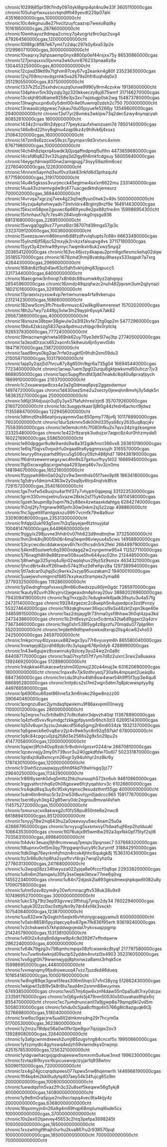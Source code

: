 chronic10299j85pr59t7mdy097dykl8gnp4pt4nu9e33f 3605110000cgas
chronic105uhqrfwxusscvtqndtflt49yevdt229p07ahl 43516600000cgas,10000000000cht
chronic10c4ekgnuu8e27hvcltzuyfcaazvp7wexu8qdky 10161950000cgas,28786000000cht
chronic10emhayxz9dmpa2cmcy7q4vcgrtz9rc0qz2svg4 479264560000cgas,120000000000cht
chronic10ll8fgc8fl87e67ymt7z2dqc297k0y6xa53p2e 3129960710000cgas,300000000000cht
chronic10vaqrxy3qhpsaemp0nyx8800p0ef44rsjxx75y 86530860000cgas
chronic127jxnqsxxs0ljxnma3wk0unr876233pnaa6z8a 1304453250000cgas,800000000000cht
chronic12cpxd39ktl9x7tgfvm97cey67vg2eankn4g80f 23523630000cgas
chronic12vj709mcrevdqznhk5va2679s0hfr8uqhdq0x3 351290550000cgas,83750000000cht
chronic1337k25z25sxhdvcxuzq0unxe9990y9rm4czvkw 19136000000cht
chronic134phkvr5m30yzqly3gz320kkseczy8yj675wmf 317146270000cgas 
chronic13cskjh90d6ame9258e3jx3xv7wjstugp0sk2wg 154873780000cgas
chronic13hwghucpn6u0y5dml00r4e0fuwmq0zdsh2c750 7000000000cht
chronic13rwasdcjdgywac7xjkau7du05jsyuefe5266jy 13549600000cgas 29400000000cht
chronic13sf7yr28vmks3wklpw73q2dec5zwy4nynqcyah 80852610000cgas 16000000000cht
chronic1434z2rrsx9ln2dypcz77peykzaufxhwnzuam7d 78501400000cgas 
chronic146x8rd22hvy8qjtnu4zqp9kz4z9h9vk6j4xsxz 21064320000cgas,160000000000cht
chronic147zm9s6zzcxw59xzc7jpympxn9d3rvtvrc4xmm 67671980000cgas,10000000000cht
chronic14ch4h8zlqxrq4swdk3j0jsqaffndpnql5uflhn 4473859680000cgas 
chronic14csfd6q823vr32lujqtq3d2lgy6h6mkfcdgsuy 56005640000cgas 
chronic14eygcfdmwpl00nw2amqpujg73nyy59az6m6cez 22760400000cgas,12263000000cht
chronic14nnxm5aynhd3suf0vz0ak83nkfd6d3pthzqufd 67715900000cgas,31917000000cht
chronic14u4k5gksss3vurjmcck45eglmw4sxlxn6622mu 2331400000cgas
chronic14ua43vznemvgdw9rj477uacgedktrdvjemeurz 7000020000cgas,36944000000cht
chronic14vrvqa7xgczsj7xex4g23q5wj9yun0twk2v49s 50000000000cht
chronic14yzxja4phxhwyadv73mlvldrx48rglmj9nzf9e 164914630000cgas 
chronic15kxcm58pxe2gxuwc6p66ltyeu9e2px88zfne4m 159986954300cht
chronic15rhnhavt7q7c7es4fr284lvq6rnkg0njsgu936 68131680000cgas,22695000000cht
chronic15wvgq0gg9vz77ymz6lzr38707td39mgs57jp3c 3323709120000cgas,1003600000000cht
chronic15xeezauwvm86lmsm6dl8fzdfvvlqhupts7c68n 66633490000cgas
chronic15ylnzt6jf58jsc52mxyjk2rvkzxfalsupvg4vs 37117180000cgas
chronic15yyt3y42mhw99ymyc7wqmlkxlr8uk2xwz5nyq2 203654120000cgas 
chronic163vc46jvzy4kapau2prm8gnflesmckehq02dqw 35185570000cgas 
chronic1678zmd3hmjl8vatdqu9hesyx533sqpdr7a7xrg 4264430000cgas,29690000000cht
chronic168dn8zt9q04lav63cl5dh5vkhjdng83jqpucc5 33173440000cgas,64000000000cht
chronic16aecgmw3nfmrqt7x8h6dc68sumwk6yz2qhqnpz 26545960000cgas
chronic16zmdz49qzqfwzc2nuh482jqvsm3um2qjtynazl 180210160000cgas,32919000000cht
chronic17praexlxzyxsw4vp7ertwmunwa4rfa9vkerupu 231214230000cgas,16866000000cht
chronic182ww5cmj3fh7hsv8vnnuvc42w8kgl6wmrerewt 15702020000cgas 
chronic18h2u7wy7z449pj3vlw3ln29ayplr6yuyk7ak62 295673860000cgas,400000000000cht
chronic18xnszw38tqwr38gwulw2a3l92kvfe72tg0qp2m 54772960000cgas 
chronic19du42skszg5837qxa4pdmuzvhlpgc9x0rptclq 926537830000cgas,777240000000cht
chronic19macnwngkhwta069nk62uy70ye3dtr5l7wj3tp 277405000000cgas 
chronic1a3ezd0rzucs652xacnfc5k8wuls6jn5ywvt5dn 18471670000cgas,13872000000cht
chronic1aad9mys0kg2qe7rrfe0zugkf0r9hdh2em59du3 215058710000cgas,103179000000cht
chronic1ajq0y2qzj5d7hrcu87y8g650ln9qjr6a735g04 166945440000cgas 77234000000cht
chronic1anwp7uem3pg02urqu6gktpwkvmd50uhczr7jv3 8688050000cgas
chronic1apc5upgffmdfd3jdd7mak4c8q40u8prxqfpych 186991000000cgas 210370000000cht
chronic1c2xxawwqw8cxs4e3a2g0dmaq6pvp2ggesdwmuv 14974720000cgas
chronic1d430sez5me2u2xecty0jewqhn8mvhj3y5dqk5n 583835270000cgas 250000000000cht
chronic1d6jjt3f4djuujc0uj0y3yx57fafuhhrexlzjn8 357079260000cgas 216072000000cht
chronic1dc3usgqvtkaar3j8t0g44zfedn6achcrl9jdwz 1135588470000cgas 1229456000000cht
chronic1dttmz6hs86eahjvsyaynmv0ac850pmy778jv6j 101178890000cgas 76030000000cht
chronic1dur5zkmnv5dk00hll335ys68cy2635uq8qcj4v 75583950000cgas
chronic1e0emdcrhfc7f080hfku2x7qvv24zlrgzksegme 23325480000cgas
chronic1e422r9zarpk3udvjzxr7aqpc8z4ur0hhzmyda5 160221690000cgas,55865000000cht
chronic1e60dpggxr8u9e9wrds9w8a3f2gdkfmct366vx8  283610190000cgas
chronic1e6lq70qjvx0vqxdrfu0xqaa6hs6yqgnnsssyjh 3165570000cgas
chronic1euryy6hxyparhd9tlycu5g506cy09zh488jhd7 199438190000cgas
chronic1f6dmtxewenrxegxywc4hn9s57gxhuvfhyy5t02 16689450000cgas
chronic1fgl0xcwxg6qcxrgwhqa4293peq46v7sv3zx0ms 148194070000cgas,165218000000cht
chronic1fzpjswh98m0a02q2zv9w3emthds05f7sex9pf8 18634180000cgas
chronic1g5dryvfdmzm4363w2y0sq9jv6trp4nqtvk8fce 72915720000cgas,354016000000cht
chronic1ge7nxfw5s8uxjnu4arfhf37y7vhyptr0qpepqj 331323530000cgas 
chronic1grm330vmvjxetnu5vazw28kle2sf75yk0zdu6x 58114580000cgas 
chronic1gzeh3eupm8p3vpm7tk2y88ex4zwtaaxkdahtgq 62842740000cgas 
chronic1h2njl2fy7rtgnww995jnfn30w0nkm2sj5z2zqp 498860000cht
chronic1hc3gyett6famtgskxzu99fr7vcmfk79w8a9uvr 330909080000cgas,235313000000cht
chronic1hfqlpl2ukf93g5sm7h2q5pyejav6tztnuyjdal 1004814760000cgas,644966000000cht
chronic1hjgjylx298juvne3hhdr0v07hh623d9mdtmjhw 37325000000cht
chronic1hm3lnk8vj9005h06r4mq0eqm96vleyus4s5cws 14958800000cgas
chronic1j3cycwcdxcddakwsjwv6h7kn0hcsdn5rk2fekl 266489790000cgas
chronic1j4km85sxlwefc6q3900ndagq2w2xyrgwmw95x4 112527110000cgas
chronic1j76nxqjth8h9e88tzmw508xue5hv644ysc02hn 21244850000cgas
chronic1j8hwhgp325ynq4u9jn02wplqhuv29yz5z9smzx 46343210000cgas
chronic1jfvcd8rtx4kxff26hwdv574q3fxz3dfwfqvz8a 1297389940000cgas 
chronic1jtl7adcar0ujhpj5cj9wrkx2xzyp95uuzakam2 19400010000cgas
chronic1juaejwvhvmgnnsf6857kxykwz0rampex2yma86 377933250000cgas 119286000000cht
chronic1jy0wdngfnqafvxxxsj9m66c6wdxzpu90jm0gdc 7285970000cgas
chronic1kauty92uvlh39cyjnvl2jegeaxdm4phray20uv 38882026960000cgas 7943094190000cht
chronic1kg7nxzjp2c7edugkwlk6jadk39sytu3u4a57fg 24731140000cgas
chronic1l9284zgezxc2c8ueph5n4ujsedpce3zs9fvnzy 553274640000cgas
chronic1l9zqkghsxwr36xpcsl9x5s46zkt2xpn3kqe40e 348599150000cgas
chronic1laz2dsjayg9r73hma0ysf9hhaw3h0qt4zpa3kd 247343860000cgas 
chronic1lc2ht8xsyn2csx5cdmta32ta6d9ggxct2q4zrv 73673460000cgas 
chronic1lxg0shr539l5yg4z8gxzfu70mqdu077pljp9lm 55203000000cht
chronic1mjdeth9dlhpwhswkxdtxrqp2llsg4cw62xhs53 2425000000cgas 24597000000cht
chronic1mkpcrruy4lzyxaxux882wgx3yu77r6vyuxym6h 865580040000cgas
chronic1mwtqejdl2jcrdh69jdcr9c3ylqagr678jn0dy6 4288990000cgas 
chronic1n43w6gujwz8xxwnruky9zlcey3yu24wz2n0a9c 644087170000cgas
chronic1na07txyfz07tf7ym7d8z2ulxrc3rwx2a8uaaxa 139246920000cgas 512898000000cht
chronic1nkqkkwl4fukacewfzshm0l0zmxj230z44maj3e 631620690000cgas 180000000000cht
chronic1npxx8v7jk9zdhryezj730a9s4mpsant2ueaq8u 6847360000cgas 
chronic1nrcdu3hzhx4ldh8sw4wwr54h9ff5f3yp3e4qu6 686895280000cgas 
chronic1nttjdlcs2sl7ml2vqjn5dtm7q8jdcwwsptyy9g 449766590000cgas
chronic1p6906xu66zet86hne5z3m6lrekc29gw8nzzz00 390640480000cgas
chronic1pngnzu8wc2jymdaqfqwxkmu9f86axvpm00nwyg 110000120000cgas 28000000000cht
chronic1q2eqrsx7xu5rh9a6h27c8tc6alnr3dpvzh40qt 113678890000cgas
chronic1q4zfvd5vxvfkymdgcfzkkgpfpysm5r6hch3zl3 626951430000cgas 
chronic1q50v6upn3yzsu2makcdf5l4q5gmg2r6m6034zk 19321370000cgas 
chronic1q6gewck6e0vq8xrz2jz4v9wk5yc8n92q597skf 6780000000cht
chronic1q8c84cpgcu0jzq2fj8d3e2566s2g9x5n29pu2s 414770580000cgas,120000000000cht
chronic1qajwrj9fch40vp9zdc5r8vdnlvlgxsxr0244rw 26870810000cgas 
chronic1qcevvwjjy3my0h739uvr3u240gpkdfdw70u6l7 502331870000cgas 
chronic1qrdlxjn8a9xmcyrn26vgr3y94uhhyr2nz8kr6y 178743010000cgas,120000000000cht
chronic1r3lwh5zzuwpwjqyz6hh9f4d7t9wlrlsgq3jz77 29640250000cgas,113429000000cht
chronic1r86l6ysenk0dvg5mttz2hkzhunuuph572kn6uh 94810860000cgas 
chronic1rggvathrchhq6z0h08gexwe6fcjtyqahlxrv3c 61026800000cgas 
chronic1rs4qkd8sq3uy6c95xkytqmxc9esudzthmf55gp 400000000000cht
chronic1sdm6tn9mhsc5r3z2rw53l8uvhjyn0jadccc965 159177670000cgas 
chronic1sent6yyh3eg42g85wry0dc2egnsu9mvwl4sfwh 1145752720000cgas,150000000000cht
chronic1smurszcxx8akwxg2cf0fz58pu850nte6e2nwc8 661889410000cgas,851200000000cht
chronic1snyyj78w2nq643hu2a0zeevuyu5wc4nam25u0a 426667950000cgas 
chronic1srvyyug5sxsmxvyl7tdwafujjf6ep2hzlduukl 106643530000cgas
chronic1t076ukjx9t5wm8w292a3qxfkk0pf75tyf2sjt8 70356310000cgas,499840000000cht
chronic1t4dvkr3euaxj9jh9rcmvwuq7pespv3lpqnsec7 537668320000cgas
chronic1t8upnxv0nt5m3qy79rpgwqn5ucy9fc3uryrntf 318842910000cgas
chronic1tdk0lqp76eyrkmhjfmzn4rcxk4jhhc6qukgk8j 1536310430000cgas
chronic1tz3r66u9chp8ha2sysfhrvf4rgx7wrql2yhz0a 277603130000cgas,241168000000cht
chronic1u3wpq08zz34tlwyuza022yjqa8e0fcccf0q8qe 229338200000cgas
chronic1u6n6m2famqwlu30fy3se0epk0ktxw77me6q0vg  145522340000cgas
chronic1u84n72djask2la893gesdmexqhpkqw6t082u8y 170907580000cgas
chronic1uhm5zsv8zymdry20wfcmnacgftv538uk38u9x9 10749695270000cgas 3000000000000cht
chronic1ukc57g79tz3ep93gvvwz3lfhhujj7yrqy2dy34 76022940000cgas
chronic1upyk302zc0xc0sttjylkn9y7dr44xf4k3vxckh 107540840000cgas,12387000000cht
chronic1uu832ww7p0sgtch5aqlxt6vhhznygcaqgyamu5 6000000000cht
chronic1v0aln8858t5pyzlqecyq4w87gw7fk836f95erh 93619240000cgas
chronic1v2chskwelx57khpddwgvjedal7rykvsuqzpgmp 214245790000cgas,1531381000000cht
chronic1v60t2x4utq8n6dgnw9p4c9d392tf7xffndqwrw 29622400000cgas,40000000000cht
chronic1v64k79gzg3v798qmhcmpqx08zfcwxenkc8tyqf 217797580000cgas
chronic1vu7uwtln4wknjd09sctp52yddm4nvtz0lx4903  352316050000cgas
chronic1vx6ggt0h79wwmwjypj8phxnwza8amx3rhqk5ce 159986950000cgas,44800000000cht
chronic1vxmqnqmy9fjsdnjweuxq47vzz7juzdkd46dueq 1016541850000cgas,1000019000000cht
chronic1w8ngl89qe3gxwt5feas306m5hqn37vfnl38yzg  512662430000cgas
chronic1wkjpwt3z8l9v5k8r6tu7aud4m2snmn68wuymex 674938500000cgas
chronic1wsl57mj4qw6xznf4daw55n0pa5u8t7rxy0dcpx 233591760000cgas
chronic1x0j6gvds5j479nm50530s5l0uvahas8fqlx6rj 85547000000cht
chronic1xc7jumdnuncanll7a9jgwp8a79qmpj6kl2vd5m 50580310000cgas
chronic1xhdu0c5jaa8cfltqp4n5766g8lc8azguqk6t3j 52766980000cgas,51804000000cht
chronic1xw6sc0gacjrw5ua6lt2dmkmrsdng29r7hcym0a 51700530000cgas,36238000000cht
chronic1y2mzu78ldpz56a0w0fkr0pe8gur7qzpjpx2sv3 139289080000cgas,326400000000cht
chronic1y3afgcwnmdxeesh2umjl85zugvhrg84cncxf5s  19950660000cgas
chronic1yfzzmydlc4gyhswq4edzh59vlwmdkyx0rwjmjc 4251578530000cgas,1256321000000cht
chronic1yldgvaehacgxjqpdnajeeww5smxvm5u4uw3nxd 19962300000cgas
chronic1zvtaz8l9xysxr6cpcuswvqclzyjarfq938wtnv 50096110000cgas,72000000000cht
chronic1zx4g24jjccqrqdspees077spwx5nw6hqenwrlh 1446966190000cgas
chronic1fl4kq4m2kkl9udytq407aey54k34fujcg65z9m 20000000000cgas,100800000000000cht
chronic1uewdqsfm5vaz2fh3c32u8sef5keqww56g5ykj8 40000000000cgas,140800000000000cht
chronic1y9e8m0ra5pjye2ns9xcrlapq4vec9ta4kljy4z 20000000000cgas,63680000000000cht
chronic16qsmnyjn4n26a9g4m69hqp68mplumql6xde5cx 1000000000000cgas,37000000000000cht
chronic10s2ex02tjaevey45653c2htq3pefpa3698245t 1000000000000cgas,18500000000000cht
chronic1xxzwhhgt9hajh0urhu2kva867ru2r938570pqt 1000000000000cgas,18500000000000cht
7000000000000cht
7000000000000cht
